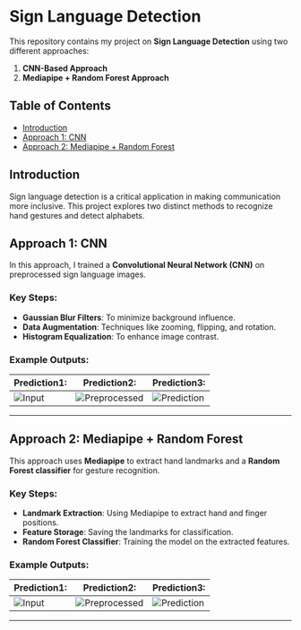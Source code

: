 # Sign Language Detection  

This repository contains my project on **Sign Language Detection** using two different approaches:  

1. **CNN-Based Approach**  
2. **Mediapipe + Random Forest Approach**  

## Table of Contents  
- [Introduction](#introduction)  
- [Approach 1: CNN](#approach-1-cnn)  
- [Approach 2: Mediapipe + Random Forest](#approach-2-mediapipe--random-forest)  
## Introduction  
Sign language detection is a critical application in making communication more inclusive. This project explores two distinct methods to recognize hand gestures and detect alphabets.  

## Approach 1: CNN  

In this approach, I trained a **Convolutional Neural Network (CNN)** on preprocessed sign language images.  
### Key Steps:  
- **Gaussian Blur Filters**: To minimize background influence.  
- **Data Augmentation**: Techniques like zooming, flipping, and rotation.  
- **Histogram Equalization**: To enhance image contrast.  

### Example Outputs:  

| Prediction1:         | Prediction2:  | Prediction3: |  
|-----------------------|---------------------|---------------------|  
| ![Input](https://drive.google.com/uc?id=1f3DQaPfpIYXEc6T8GTG1DKMMBGEJfTyQ) | ![Preprocessed](https://drive.google.com/uc?id=1ergYoeKt4kwmoFwRuZ6WYaQslbG2cxNJ) | ![Prediction](https://drive.google.com/uc?id=1XhyQlxnq_pohnYyNV9U4-2nOdbZ_uAKz) |  

---

## Approach 2: Mediapipe + Random Forest  

This approach uses **Mediapipe** to extract hand landmarks and a **Random Forest classifier** for gesture recognition.  
### Key Steps:  
- **Landmark Extraction**: Using Mediapipe to extract hand and finger positions.  
- **Feature Storage**: Saving the landmarks for classification.  
- **Random Forest Classifier**: Training the model on the extracted features.  

### Example Outputs:  

| Prediction1:         | Prediction2:  | Prediction3: |  
|-----------------------|---------------------|---------------------|  
| ![Input](https://drive.google.com/uc?id=18VwOVxOUhPnKWa9SWIbkRTLeWWDUK9GA) | ![Preprocessed](https://drive.google.com/uc?id=1Tcu9jAHwfPJ7lVWRXgU9fuQhYOY7Uv_z) | ![Prediction](https://drive.google.com/uc?id=1_FxlEO7jlp26UnYz5diXF-P7RQW6cwXS) |  

---


